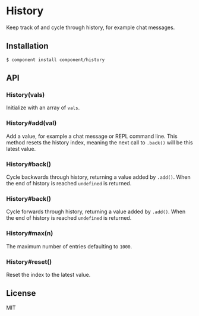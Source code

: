
# History

  Keep track of and cycle through history, for example chat messages.

## Installation

```
$ component install component/history
```

## API

### History(vals)

  Initialize with an array of `vals`.
  
### History#add(val)

  Add a value, for example a chat message or REPL command line.
  This method resets the history index, meaning the next call
  to `.back()` will be this latest value.

### History#back()

  Cycle backwards through history, returning a value added by `.add()`.
  When the end of history is reached `undefined` is returned. 

### History#back()

  Cycle forwards through history, returning a value added by `.add()`.
  When the end of history is reached `undefined` is returned. 

### History#max(n)

  The maximum number of entries defaulting to `1000`.

### History#reset()

  Reset the index to the latest value.

## License

  MIT